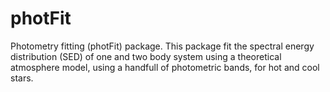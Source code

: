 # photFit
Photometry fitting (photFit) package. This package fit the spectral energy distribution (SED) of one and two body system using a theoretical atmosphere model, using a handfull of photometric bands, for hot and cool stars. 
